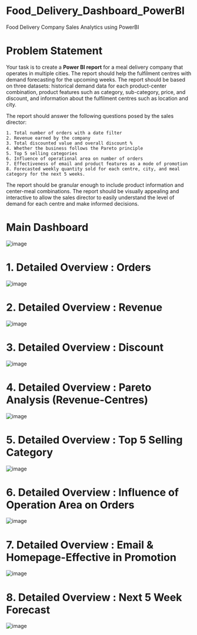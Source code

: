 # Food_Delivery_Dashboard_PowerBI
Food Delivery Company Sales Analytics using PowerBI

# Problem Statement
Your task is to create a **Power BI report** for a meal delivery company that operates in multiple cities. The report should help the fulfilment centres with demand forecasting for the upcoming weeks. The report should be based on three datasets: historical demand data for each product-center combination, product features such as category, sub-category, price, and discount, and information about the fulfilment centres such as location and city.

The report should answer the following questions posed by the sales director:

    1. Total number of orders with a date filter
    2. Revenue earned by the company
    3. Total discounted value and overall discount %
    4. Whether the business follows the Pareto principle
    5. Top 5 selling categories
    6. Influence of operational area on number of orders
    7. Effectiveness of email and product features as a mode of promotion
    8. Forecasted weekly quantity sold for each centre, city, and meal category for the next 5 weeks.

The report should be granular enough to include product information and center-meal combinations. The report should be visually appealing and interactive to allow the sales director to easily understand the level of demand for each centre and make informed decisions.


# Main Dashboard
![image](https://user-images.githubusercontent.com/114581035/213843277-0c1e3dd1-1d40-4816-a973-b65d000939a3.png)



# 1. Detailed Overview : Orders
![image](https://user-images.githubusercontent.com/114581035/213843305-4f13141a-ddee-47e8-ae0a-6bd846e84ceb.png)


# 2. Detailed Overview : Revenue
![image](https://user-images.githubusercontent.com/114581035/213843332-853a4b6c-2d28-42d4-babb-beb8dd0e1593.png)


# 3. Detailed Overview : Discount
![image](https://user-images.githubusercontent.com/114581035/213843358-2946cdd9-8f4b-40d0-9448-43ec5b33073c.png)


# 4. Detailed Overview : Pareto Analysis (Revenue-Centres)
![image](https://user-images.githubusercontent.com/114581035/213843383-1c4daffe-7b32-41a8-9859-baffd9a12308.png)


# 5. Detailed Overview : Top 5 Selling Category
![image](https://user-images.githubusercontent.com/114581035/213843404-c41b67c5-b9bc-45fc-9cb7-e95eb9d6d23b.png)


# 6. Detailed Overview : Influence of Operation Area on Orders
![image](https://user-images.githubusercontent.com/114581035/213843434-0ad02dac-8389-4485-8d18-f5301f2b7c18.png)


# 7. Detailed Overview : Email & Homepage-Effective in Promotion
![image](https://user-images.githubusercontent.com/114581035/213843450-d070dfec-f9b3-44ea-99a5-97308f6ad822.png)


# 8. Detailed Overview : Next 5 Week Forecast
![image](https://user-images.githubusercontent.com/114581035/213843463-ed486df2-6de7-4774-a52b-49d76bfe0c38.png)



